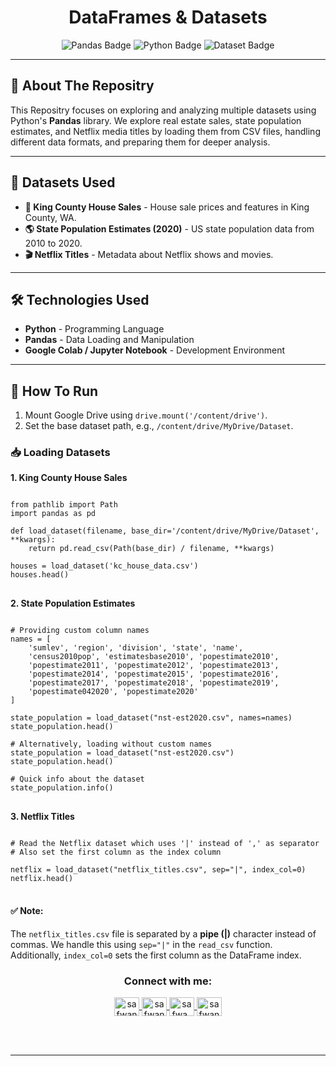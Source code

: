 <h1 align="center">DataFrames & Datasets</h1>

<p align="center">
  <img src="https://img.shields.io/badge/Pandas-Data%20Analysis-green" alt="Pandas Badge" />
  <img src="https://img.shields.io/badge/Python-3.9-blue" alt="Python Badge" />
  <img src="https://img.shields.io/badge/Datasets-King%20County%2C%20Population%2C%20Netflix-orange" alt="Dataset Badge" />
</p>

<hr>

<h2>📜 About The Repositry</h2>

<p>
This Repositry focuses on exploring and analyzing multiple datasets using Python's <strong>Pandas</strong> library. 
We explore real estate sales, state population estimates, and Netflix media titles by loading them from CSV files, 
handling different data formats, and preparing them for deeper analysis.
</p>

<hr>

<h2>📂 Datasets Used</h2>

<ul>
  <li><strong>🏡 King County House Sales</strong> - House sale prices and features in King County, WA.</li>
  <li><strong>🌎 State Population Estimates (2020)</strong> - US state population data from 2010 to 2020.</li>
  <li><strong>🎬 Netflix Titles</strong> - Metadata about Netflix shows and movies.</li>
</ul>

<hr>

<h2>🛠 Technologies Used</h2>

<ul>
  <li><strong>Python</strong> - Programming Language</li>
  <li><strong>Pandas</strong> - Data Loading and Manipulation</li>
  <li><strong>Google Colab / Jupyter Notebook</strong> - Development Environment</li>
</ul>

<hr>

<h2>🚀 How To Run</h2>

<ol>
  <li>Mount Google Drive using <code>drive.mount('/content/drive')</code>.</li>
  <li>Set the base dataset path, e.g., <code>/content/drive/MyDrive/Dataset</code>.</li>
</ol>

<h3>📥 Loading Datasets</h3>

<p><strong>1. King County House Sales</strong></p>

<pre>
<code>
from pathlib import Path
import pandas as pd

def load_dataset(filename, base_dir='/content/drive/MyDrive/Dataset', **kwargs):
    return pd.read_csv(Path(base_dir) / filename, **kwargs)

houses = load_dataset('kc_house_data.csv')
houses.head()
</code>
</pre>

<p><strong>2. State Population Estimates</strong></p>

<pre>
<code>
# Providing custom column names
names = [
    'sumlev', 'region', 'division', 'state', 'name', 
    'census2010pop', 'estimatesbase2010', 'popestimate2010', 
    'popestimate2011', 'popestimate2012', 'popestimate2013', 
    'popestimate2014', 'popestimate2015', 'popestimate2016', 
    'popestimate2017', 'popestimate2018', 'popestimate2019', 
    'popestimate042020', 'popestimate2020'
]

state_population = load_dataset("nst-est2020.csv", names=names)
state_population.head()

# Alternatively, loading without custom names
state_population = load_dataset("nst-est2020.csv")
state_population.head()

# Quick info about the dataset
state_population.info()
</code>
</pre>

<p><strong>3. Netflix Titles</strong></p>

<pre>
<code>
# Read the Netflix dataset which uses '|' instead of ',' as separator
# Also set the first column as the index column

netflix = load_dataset("netflix_titles.csv", sep="|", index_col=0)
netflix.head()
</code>
</pre>

<h4>✅ Note:</h4>
<p>
The <code>netflix_titles.csv</code> file is separated by a <strong>pipe (|)</strong> character instead of commas. 
We handle this using <code>sep="|"</code> in the <code>read_csv</code> function.
Additionally, <code>index_col=0</code> sets the first column as the DataFrame index.
</p>
<!-- Contact Section --> 

<h3 align="center">Connect with me:</h3>
<p align="center">
       <a href="mailto:safwannasir49@gmail.com" target="blank">
        <img align="center" src="https://www.svgrepo.com/show/484206/mail.svg" alt="safwannasir49@gmail.com" height="30" width="40" />
    </a>
    <a href="https://twitter.com/SafwanNasir49" target="blank">
        <img align="center" src="https://raw.githubusercontent.com/rahuldkjain/github-profile-readme-generator/master/src/images/icons/Social/twitter.svg" alt="safwannasir" height="30" width="40" />
    </a>
    <a href="https://linkedin.com/in/safwan-nasir-955745219" target="blank">
        <img align="center" src="https://raw.githubusercontent.com/rahuldkjain/github-profile-readme-generator/master/src/images/icons/Social/linked-in-alt.svg" alt="safwa_nasir" height="30" width="40" />
    </a>
    <a href="https://github.com/safwannasir49" target="blank">
        <img align="center" src="https://raw.githubusercontent.com/rahuldkjain/github-profile-readme-generator/master/src/images/icons/Social/github.svg" alt="safwannasir49" height="30" width="40" />
    </a>
</p>

<br/><br/>

<hr>
